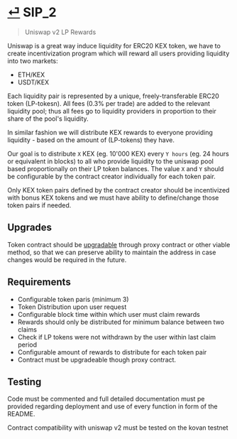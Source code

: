 # [⏎](README.md#Roadmap) SIP_2
>  Uniswap v2 LP Rewards

Uniswap is a great way induce liquidity for ERC20 KEX token, we have to create incentivization program which will reward all users providing liquidity into two markets:

* ETH/KEX
* USDT/KEX

Each liquidity pair is represented by a unique, freely-transferable ERC20 token (LP-tokesn). All fees (0.3% per trade) are added to the relevant liquidity pool; thus all fees go to liquidity providers in proportion to their share of the pool's liquidity.

In similar fashion we will distribute KEX rewards to everyone providing liquidity - based on the amount of (LP-tokens) they have.

Our goal is to distribute `X` KEX (eg. 10'000 KEX) every `Y hours` (eg. 24 hours or equivalent in blocks) to all who provide liquidity to the uniswap pool based proportionally on their LP token balances. The value `X` and `Y` should be configurable by the contract creator individually for each token pair.

Only KEX token pairs defined by the contract creator should be incentivized with bonus KEX tokens and we must have ability to define/change those token pairs if needed.

## Upgrades

Token contract should be [upgradable](https://ethereum.stackexchange.com/questions/2404/upgradeable-smart-contracts) through proxy contract or other viable method, so that we can preserve ability to maintain the address in case changes would be required in the future.

## Requirements

* Configurable token paris (minimum 3)
* Token Distribution upon user request
* Configurable block time within which user must claim rewards
* Rewards should only be distributed for minimum balance between two claims
* Check if LP tokens were not withdrawn by the user within last claim period
* Configurable amount of rewards to distribute for each token pair
* Contract must be upgradeable though proxy contract.


## Testing

Code must be commented and full detailed documentation must pe provided regarding deployment and use of every function in form of the README.

Contract compatibility with uniswap v2 must be tested on the kovan testnet

